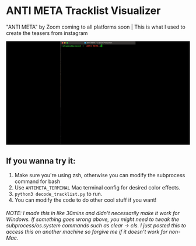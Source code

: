 # ANTI META Tracklist Visualizer

"ANTI META" by Zoom coming to all platforms soon | This is what I used to create the teasers from instagram

![sample](img/sample_run.gif)

## If you wanna try it:

1. Make sure you're using zsh, otherwise you can modify the subprocess command for bash
2. Use `ANTIMETA_TERMINAL` Mac terminal config for desired color effects.
3. `python3 decode_tracklist.py` to run.
4. You can modify the code to do other cool stuff if you want!

###### NOTE: I made this in like 30mins and didn't necessarily make it work for Windows. If something goes wrong above, you might need to tweak the subprocess/os.system commands such as clear -> cls. I just posted this to access this on another machine so forgive me if it doesn't work for non-Mac.
